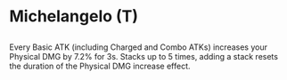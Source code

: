 # Michelangelo (T)

## 

Every Basic ATK (including Charged and Combo ATKs) increases your Physical DMG by 7.2% for 3s. Stacks up to 5 times, adding a stack resets the duration of the Physical DMG increase effect.